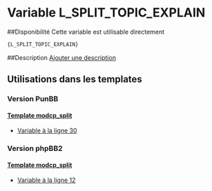 # Variable L_SPLIT_TOPIC_EXPLAIN

##Disponibilité
Cette variable est utilisable directement

```html
{L_SPLIT_TOPIC_EXPLAIN}
```

##Description
[Ajouter une description](https://fa-tvars.appspot.com/var/L_SPLIT_TOPIC_EXPLAIN)

## Utilisations dans les templates

### Version PunBB

#### [Template modcp_split](punbb/modcp_split.md#readme)
* [Variable &agrave; la ligne 30](../punbb/modcp_split.tpl#L30)

### Version phpBB2

#### [Template modcp_split](subsilver/modcp_split.md#readme)
* [Variable &agrave; la ligne 12](../subsilver/modcp_split.tpl#L12)